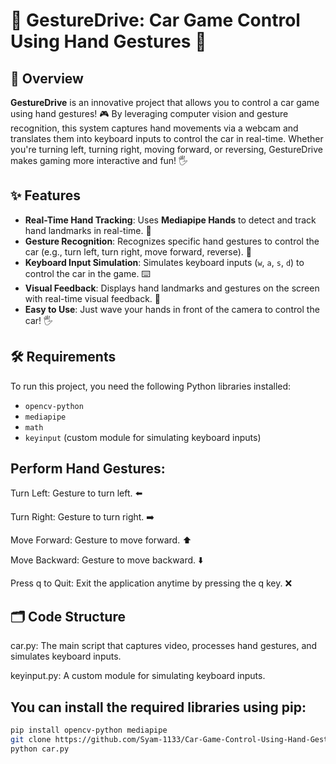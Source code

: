 # 🚗 GestureDrive: Car Game Control Using Hand Gestures 👋

## 📖 Overview
**GestureDrive** is an innovative project that allows you to control a car game using hand gestures! 🎮 By leveraging computer vision and gesture recognition, this system captures hand movements via a webcam and translates them into keyboard inputs to control the car in real-time. Whether you're turning left, turning right, moving forward, or reversing, GestureDrive makes gaming more interactive and fun! 🖐️
## ✨ Features
- **Real-Time Hand Tracking**: Uses **Mediapipe Hands** to detect and track hand landmarks in real-time. 👋
- **Gesture Recognition**: Recognizes specific hand gestures to control the car (e.g., turn left, turn right, move forward, reverse). 🚦
- **Keyboard Input Simulation**: Simulates keyboard inputs (`w`, `a`, `s`, `d`) to control the car in the game. ⌨️
- **Visual Feedback**: Displays hand landmarks and gestures on the screen with real-time visual feedback. 🎥
- **Easy to Use**: Just wave your hands in front of the camera to control the car! 🖐️


## 🛠️ Requirements
To run this project, you need the following Python libraries installed:

- `opencv-python`
- `mediapipe`
- `math`
- `keyinput` (custom module for simulating keyboard inputs)

## Perform Hand Gestures:

Turn Left: Gesture to turn left. ⬅️

Turn Right: Gesture to turn right. ➡️

Move Forward: Gesture to move forward. ⬆️

Move Backward: Gesture to move backward. ⬇️

Press q to Quit: Exit the application anytime by pressing the q key. ❌

## 🗂️ Code Structure
car.py: The main script that captures video, processes hand gestures, and simulates keyboard inputs.

keyinput.py: A custom module for simulating keyboard inputs.


## You can install the required libraries using pip:
```bash
pip install opencv-python mediapipe
git clone https://github.com/Syam-1133/Car-Game-Control-Using-Hand-Gestures-
python car.py


